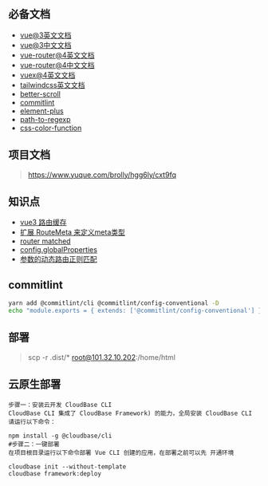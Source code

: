 ## 必备文档

- [vue@3英文文档](https://v3.vuejs.org/guide/introduction.html)
- [vue@3中文文档](https://v3.cn.vuejs.org/api/)
- [vue-router@4英文文档](https://next.router.vuejs.org/)
- [vue-router@4中文文档](https://next.router.vuejs.org/zh/index.html)
- [vuex@4英文文档](https://next.vuex.vuejs.org/)
- [tailwindcss英文文档](https://tailwindcss.com/)
- [better-scroll](https://better-scroll.github.io/docs/zh-CN/guide/)
- [commitlint](https://commitlint.js.org/#/guides-local-setup?id=install-husky)
- [element-plus](https://element-plus.gitee.io/#/zh-CN/component/installation)
- [path-to-regexp](https://www.npmjs.com/package/path-to-regexp)
- [css-color-function](https://www.npmjs.com/package/css-color-function)


## 项目文档

> https://www.yuque.com/brolly/hgg6ly/cxt9fq

## 知识点 

- [vue3 路由缓存](https://next.router.vuejs.org/guide/migration/index.html#router-view-keep-alive-and-transition)
- [扩展 RouteMeta 来定义meta类型](https://next.router.vuejs.org/zh/guide/advanced/meta.html)
- [router matched](https://next.router.vuejs.org/zh/api/#matched)
- [config.globalProperties](https://v3.cn.vuejs.org/guide/migration/global-api.html#vue-prototype-%E6%9B%BF%E6%8D%A2%E4%B8%BA-config-globalproperties)
- [参数的动态路由正则匹配]( https://next.router.vuejs.org/zh/guide/essentials/route-matching-syntax.html#%E5%8F%AF%E9%87%8D%E5%A4%8D%E7%9A%84%E5%8F%82%E6%95%B0)

## commitlint



```sh
yarn add @commitlint/cli @commitlint/config-conventional -D
echo "module.exports = { extends: ['@commitlint/config-conventional'] };" > commitlint.config.js

```

## 部署

> scp -r  .dist/* root@101.32.10.202:/home/html


## 云原生部署

```
步骤一：安装云开发 CloudBase CLI
CloudBase CLI 集成了 CloudBase Framework) 的能力，全局安装 CloudBase CLI 请运行以下命令：

npm install -g @cloudbase/cli
#步骤二：一键部署
在项目根目录运行以下命令部署 Vue CLI 创建的应用，在部署之前可以先 开通环境

cloudbase init --without-template
cloudbase framework:deploy
```